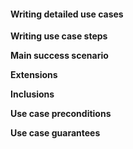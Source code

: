 <link rel="stylesheet" href="{{baseUrl}}/css/textbook.css">

<div class="website-content">

#### Writing detailed use cases

<div id="main">

**Writing use case steps**

<include src="useCaseSteps.md" />

**Main success scenario**

<include src="mainSuccessScenario.md" />

**Extensions**

<include src="extensions.md" />

**Inclusions**

<include src="inclusions.md" />

**Use case preconditions**

<include src="preconditions.md" />

**Use case guarantees**

<include src="guarantees.md" />

<!-- extras ------------------------------------------------------------------------------------ -->

<panel header=":paperclip: Extras" expandable type="seamless" expanded>

  <panel header=":mortar_board: Learning Outcomes" expandable type="seamless">
    <include src="exercises.md" />
  </panel>

  <panel header=":package: Resources" expandable type="seamless">
    <include src="resources.md" />
  </panel>

</panel>

</div>

</div>
